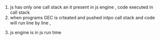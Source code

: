 1. js has only one call stack an it present in js engine , code executed in call stack
2. when programs GEC is crteated and pushed intpo call stack and code will run line by line ,

3) js engine is in js run time
